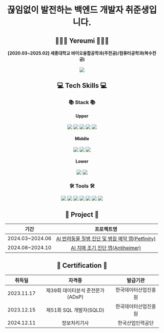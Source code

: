 <!--
**yereumi/yereumi** is a ✨ _special_ ✨ repository because its `README.md` (this file) appears on your GitHub profile.

Here are some ideas to get you started:

- 🔭 I’m currently working on ...
- 🌱 I’m currently learning ...
- 👯 I’m looking to collaborate on ...
- 🤔 I’m looking for help with ...
- 💬 Ask me about ...
- 📫 How to reach me: ...
- 😄 Pronouns: ...
- ⚡ Fun fact: ...
-->
<!-- <img src="https://img.shields.io/badge/아이콘내용-바탕색?style=flat&logo=로고이름&logoColor=white"/> -->

<div align=center>
	<h1>끊임없이 발전하는 백엔드 개발자 취준생입니다.</h1>
	<h2>👩🏻‍💻 Yereumi 👩🏻‍💻</h2>
	<b>[2020.03~2025.02] 세종대학교 바이오융합공학과(주전공)/컴퓨터공학과(복수전공)</b>
	<br><br>
	<!-- 	
	<img src="https://img.shields.io/badge/MacBook_Air_M2-000000?style=flat&logo=Apple&logoColor=white"/>
	<img src="https://img.shields.io/badge/Mail-EA4335?style=flat&logo=Gmail&logoColor=white"/>
 	<a href="https://velog.io/@yereumi">
	<img src="https://img.shields.io/badge/Blog-20C997?style=flat&logo=Velog&logoColor=white"/>
	</a>
	<a href="https://www.instagram.com/ye.reumi/"/>
	<img src="https://img.shields.io/badge/Instagram-E4405F?style=flat&logo=Instagram&logoColor=white"/>
	</a> 
	-->
	<a href="https://solved.ac/lovelyyeji01">
	<img src="http://mazassumnida.wtf/api/v2/generate_badge?boj=lovelyyeji01"/>
	</a>
</p>
</div>

<div align=center>
	<h2>💻 Tech Skills 💻</h2>
</div>

<div align=center>
	<h3>📚 Stack 📚</h3>
	<h4> Upper </h4>
	<img src="https://img.shields.io/badge/C-A8B9CC?style=flat&logo=C&logoColor=white"/>
	<img src="https://img.shields.io/badge/Java-007396?style=flat&logo=OpenJDK&logoColor=white"/>
	<img src="https://img.shields.io/badge/Spring-6DB33F?style=flat&logo=Spring&logoColor=white"/>
	<img src="https://img.shields.io/badge/SpringBoot-6DB33F?style=flat&logo=SpringBoot&logoColor=white"/>
	<img src="https://img.shields.io/badge/MySQL-4479A1?style=flat&logo=MySQL&logoColor=white"/>
	<h4> Middle </h4>
	<img src="https://img.shields.io/badge/Python-3776AB?style=flat&logo=Python&logoColor=white"/>
	<img src="https://img.shields.io/badge/Ubuntu-E95420?style=flat&logo=Ubuntu&logoColor=white"/>
	<img src="https://img.shields.io/badge/Nginx-009639?style=flat&logo=Nginx&logoColor=white"/>
	<h4> Lower </h4>
	<img src="https://img.shields.io/badge/Docker-2496ED?style=flat&logo=Docker&logoColor=white"/>
	<img src="https://img.shields.io/badge/Linux-FCC624?style=flat&logo=Linux&logoColor=white"/>
</div>

<div align=center>
	<!-- 
 	<h3>🔜 Soon 🔜</h3>
	<img src="https://img.shields.io/badge/AWS-232F3E?style=flat&logo=AmazonWebServices&logoColor=white"/>
	<img src="https://img.shields.io/badge/EC2-FF9900?style=flat&logo=AmazonEC2&logoColor=white"/>
	<img src="https://img.shields.io/badge/ECS-FF9900?style=flat&logo=AmazonECS&logoColor=white"/>
	<img src="https://img.shields.io/badge/S3-569A31?style=flat&logo=AmazonS3&logoColor=white"/>
	<img src="https://img.shields.io/badge/Redis-FF4438?style=flat&logo=Redis&logoColor=white"/>
	<br>
	<img src="https://img.shields.io/badge/Kubernetes-326CE5?style=flat&logo=Kubernetes&logoColor=white"/>
	<img src="https://img.shields.io/badge/Jenkins-D24939?style=flat&logo=Jenkins&logoColor=white"/>
	<img src="https://img.shields.io/badge/Terraform-844FBA?style=flat&logo=Terraform&logoColor=white"/>
	<br>
	<img src="https://img.shields.io/badge/Prometheus-E6522C?style=flat&logo=Prometheus&logoColor=white"/>
	<img src="https://img.shields.io/badge/Grafana-F46800?style=flat&logo=Grafana&logoColor=white"/>
	<img src="https://img.shields.io/badge/ApacheKafka-231F20?style=flat&logo=ApacheKafka&logoColor=white"/>
	<img src="https://img.shields.io/badge/RabbitMQ-FF6600?style=flat&logo=RabbitMQ&logoColor=white"/>
	<img src="https://img.shields.io/badge/HTML-E34F26?style=flat&logo=HTML5&logoColor=white"/>
	<img src="https://img.shields.io/badge/CSS-1572B6?style=flat&logo=CSS3&logoColor=white"/>
	<img src="https://img.shields.io/badge/JavaScript-F7DF1E?style=flat&logo=JavaScript&logoColor=white"/>
	<img src="https://img.shields.io/badge/React-61DAFB?style=flat&logo=React&logoColor=white"/>
	<img src="https://img.shields.io/badge/Next.js-000000?style=flat&logo=Next.js&logoColor=white"/>
	-->
</div>

<div align=center>
	<h3>🛠️ Tools 🛠️</h3>
	<img src="https://img.shields.io/badge/IntelliJ-000000?style=flat&logo=IntellijIDEA&logoColor=white"/>
	<img src="https://img.shields.io/badge/Eclipse-2C2255?style=flat&logo=Eclipse&logoColor=white"/>
	<img src="https://img.shields.io/badge/Postman-FF6C37?style=flat&logo=Postman&logoColor=white"/>
	<img src="https://img.shields.io/badge/Git-F05032?style=flat&logo=Git&logoColor=white"/>
	<img src="https://img.shields.io/badge/GitHub-181717?style=flat&logo=GitHub&logoColor=white"/>
	<img src="https://img.shields.io/badge/Notion-000000?style=flat&logo=Notion&logoColor=white"/>
	<img src="https://img.shields.io/badge/Slack-4A154B?style=flat&logo=Slack&logoColor=white"/>
</div>

<div align=center>
	<h2>📍 Project 📍</h2>
<!-- 	[2024.03~2024.06] <a href="https://github.com/yereumi/Petfinity_Backend">AI 반려동물 질병 진단 및 병원 예약 앱(Petfinity)</a>
	<br>
	[2024.08~2024.10] <a href="https://github.com/yereumi/Antiheimer_Backend">AI 치매 조기 진단 앱(Antiheimer)</a> -->
	
|    기간    |       프로젝트명       |
|:---------:|:-------------------:|
| 2024.03~2024.06 | <a href="https://github.com/yereumi/Petfinity_Backend">AI 반려동물 질병 진단 및 병원 예약 앱(Petfinity)</a> |
| 2024.08~2024.10 | <a href="https://github.com/yereumi/Antiheimer_Backend">AI 치매 조기 진단 앱(Antiheimer)</a> |
</div>

<div align=center>
	<h2>📄 Certification 📄</h2>
	
|    취득일    |       자격증       |    발급기관    |
|:------------:|:-----------------:|:------------:|
| 2023.11.17 | 제39회 데이터분석 준전문가(ADsP) | 한국데이터산업진흥원 |
| 2023.12.15 | 제51회 SQL 개발자(SQLD) | 한국데이터산업진흥원 |
| 2024.12.11 | 정보처리기사 | 한국산업인력공단 |
</div>
